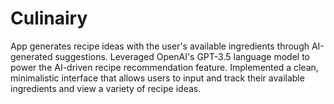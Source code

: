 # Culinairy
App generates recipe ideas with the user's available ingredients through AI-generated suggestions.
Leveraged OpenAI's GPT-3.5 language model to power the AI-driven recipe recommendation feature.
Implemented a clean, minimalistic interface that allows users to input and track their available ingredients and view a variety of recipe ideas.
